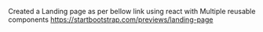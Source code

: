 Created a Landing page as per bellow link using react with Multiple reusable components
https://startbootstrap.com/previews/landing-page